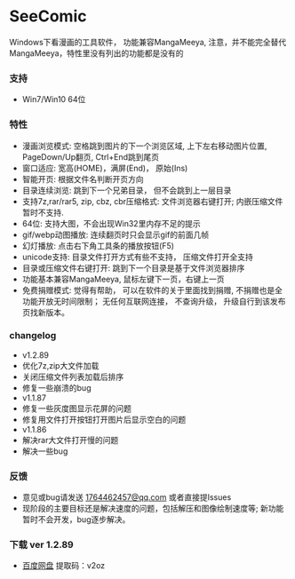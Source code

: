 # SeeComic
Windows下看漫画的工具软件， 功能兼容MangaMeeya, 注意，并不能完全替代MangaMeeya，特性里没有列出的功能都是没有的

### 支持
- Win7/Win10 64位

### 特性
  - 漫画浏览模式: 空格跳到图片的下一个浏览区域, 上下左右移动图片位置, PageDown/Up翻页, Ctrl+End跳到尾页
  - 窗口适应: 宽高(HOME)，满屏(End)， 原始(Ins)
  - 智能开页: 根据文件名判断开页方向
  - 目录连续浏览: 跳到下一个兄弟目录， 但不会跳到上一层目录
  - 支持7z,rar/rar5, zip, cbz, cbr压缩格式: 文件浏览器右键打开; 内嵌压缩文件暂时不支持.
  - 64位: 支持大图，不会出现Win32里内存不足的提示
  - gif/webp动图播放: 连续翻页时只会显示gif的前面几帧
  - 幻灯播放: 点击右下角工具条的播放按钮(F5)
  - unicode支持: 目录文件打开方式有些不支持， 压缩文件打开全支持
  - 目录或压缩文件右键打开: 跳到下一个目录是基于文件浏览器排序
  - 功能基本兼容MangaMeeya, 鼠标左键下一页，右键上一页
  - 免费捐赠模式: 觉得有帮助， 可以在软件的关于里面找到捐赠, 不捐赠也是全功能开放无时间限制； 无任何互联网连接， 不查询升级， 升级自行到该发布页找新版本。

### changelog
  - v1.2.89
  - 优化7z,zip大文件加载
  - 关闭压缩文件列表加载后排序
  - 修复一些崩溃的bug
  - v1.1.87
  - 修复一些灰度图显示花屏的问题
  - 修复用文件打开按钮打开图片后显示空白的问题
  - v1.1.86
  - 解决rar大文件打开慢的问题
  - 解决一些bug

### 反馈
  - 意见或bug请发送 1764462457@qq.com 或者直接提Issues
  - 现阶段的主要目标还是解决速度的问题，包括解压和图像绘制速度等; 新功能暂时不会开发，bug逐步解决。

### 下载 ver 1.2.89
  - [百度网盘](https://pan.baidu.com/s/1LfpebK3vtsanfEvOmP5PGg)
提取码：v2oz
